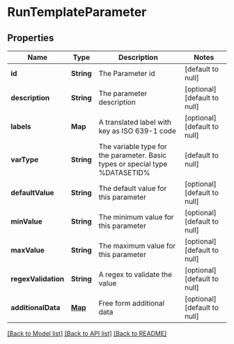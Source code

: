 # RunTemplateParameter
## Properties

| Name | Type | Description | Notes |
|------------ | ------------- | ------------- | -------------|
| **id** | **String** | The Parameter id | [default to null] |
| **description** | **String** | The parameter description | [optional] [default to null] |
| **labels** | **Map** | A translated label with key as ISO 639-1 code | [optional] [default to null] |
| **varType** | **String** | The variable type for the parameter. Basic types or special type %DATASETID% | [default to null] |
| **defaultValue** | **String** | The default value for this parameter | [optional] [default to null] |
| **minValue** | **String** | The minimum value for this parameter | [optional] [default to null] |
| **maxValue** | **String** | The maximum value for this parameter | [optional] [default to null] |
| **regexValidation** | **String** | A regex to validate the value | [optional] [default to null] |
| **additionalData** | [**Map**](AnyType.md) | Free form additional data | [optional] [default to null] |

[[Back to Model list]](../README.md#documentation-for-models) [[Back to API list]](../README.md#documentation-for-api-endpoints) [[Back to README]](../README.md)

